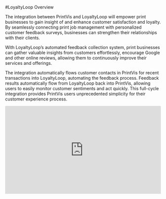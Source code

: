 #LoyaltyLoop Overview

The integration between PrintVis and LoyaltyLoop will empower print businesses to gain insight of and enhance customer satisfaction and loyalty. By seamlessly connecting print job management with personalized customer feedback surveys, businesses can strengthen their relationships with their clients.

With LoyaltyLoop’s automated feedback collection system, print businesses can gather valuable insights from customers effortlessly, encourage Google and other online reviews, allowing them to continuously improve their services and offerings.

The integration automatically flows customer contacts in PrintVis for recent transactions into LoyaltyLoop, automating the feedback process. Feedback results automatically flow from LoyaltyLoop back into PrintVis, allowing users to easily monitor customer sentiments and act quickly. This full-cycle integration provides PrintVis users unprecedented simplicity for their customer experience process.

<div style="padding:56.25% 0 0 0;position:relative;"><iframe src="https://player.vimeo.com/video/916781134?t=22s&h=6981fe6446&title=0&byline=0" style="position:absolute;top:0;left:0;width:100%;height:100%;" frameborder="0" allow="autoplay; fullscreen; picture-in-picture" allowfullscreen></iframe></div><script src="https://player.vimeo.com/api/player.js"></script>
